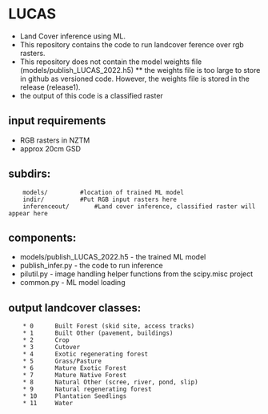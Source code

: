# LUCAS 
* Land Cover inference using ML.
* This repository contains the code to run landcover ference over rgb rasters.
* This repository does not contain the model weights file (models/publish_LUCAS_2022.h5)
** the weights file is too large to store in github as versioned code. However, the weights file is stored in the release (release1).
* the output of this code is a classified raster

## input requirements
* RGB rasters in NZTM
* approx 20cm GSD

## subdirs:
```
	models/			#location of trained ML model
	indir/			#Put RGB input rasters here
	inferenceout/		#Land cover inference, classified raster will appear here
```

## components:
* models/publish_LUCAS_2022.h5 - the trained ML model
* publish_infer.py - the code to run inference
* pilutil.py - image handling helper functions from the scipy.misc project
* common.py - ML model loading

## output landcover classes:
        * 0      Built Forest (skid site, access tracks)
        * 1      Built Other (pavement, buildings)
        * 2      Crop
        * 3      Cutover
        * 4      Exotic regenerating forest
        * 5      Grass/Pasture
        * 6      Mature Exotic Forest
        * 7      Mature Native Forest
        * 8      Natural Other (scree, river, pond, slip)
        * 9      Natural regenerating forest
        * 10     Plantation Seedlings
        * 11     Water
